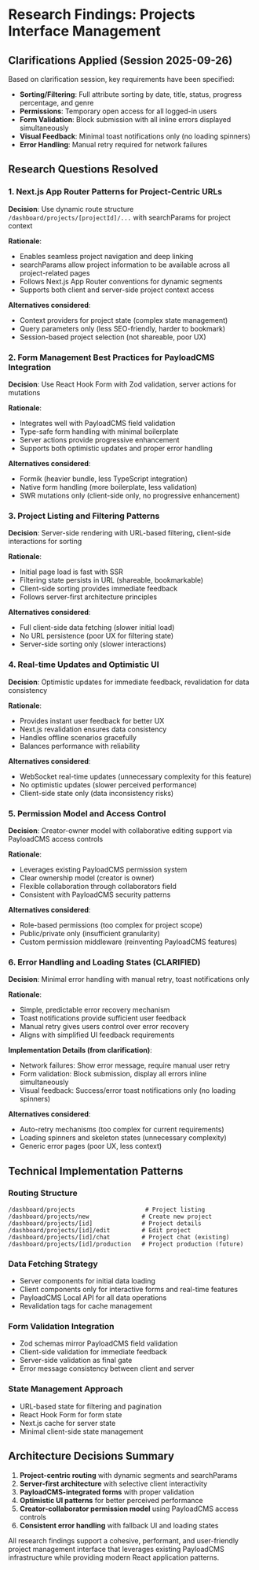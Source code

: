 # Research Findings: Projects Interface Management

## Clarifications Applied (Session 2025-09-26)
Based on clarification session, key requirements have been specified:
- **Sorting/Filtering**: Full attribute sorting by date, title, status, progress percentage, and genre
- **Permissions**: Temporary open access for all logged-in users
- **Form Validation**: Block submission with all inline errors displayed simultaneously
- **Visual Feedback**: Minimal toast notifications only (no loading spinners)
- **Error Handling**: Manual retry required for network failures

## Research Questions Resolved

### 1. Next.js App Router Patterns for Project-Centric URLs

**Decision**: Use dynamic route structure `/dashboard/projects/[projectId]/...` with searchParams for project context

**Rationale**: 
- Enables seamless project navigation and deep linking
- searchParams allow project information to be available across all project-related pages
- Follows Next.js App Router conventions for dynamic segments
- Supports both client and server-side project context access

**Alternatives considered**:
- Context providers for project state (complex state management)
- Query parameters only (less SEO-friendly, harder to bookmark)
- Session-based project selection (not shareable, poor UX)

### 2. Form Management Best Practices for PayloadCMS Integration

**Decision**: Use React Hook Form with Zod validation, server actions for mutations

**Rationale**:
- Integrates well with PayloadCMS field validation
- Type-safe form handling with minimal boilerplate
- Server actions provide progressive enhancement
- Supports both optimistic updates and proper error handling

**Alternatives considered**:
- Formik (heavier bundle, less TypeScript integration)
- Native form handling (more boilerplate, less validation)
- SWR mutations only (client-side only, no progressive enhancement)

### 3. Project Listing and Filtering Patterns

**Decision**: Server-side rendering with URL-based filtering, client-side interactions for sorting

**Rationale**:
- Initial page load is fast with SSR
- Filtering state persists in URL (shareable, bookmarkable)
- Client-side sorting provides immediate feedback
- Follows server-first architecture principles

**Alternatives considered**:
- Full client-side data fetching (slower initial load)
- No URL persistence (poor UX for filtering state)
- Server-side sorting only (slower interactions)

### 4. Real-time Updates and Optimistic UI

**Decision**: Optimistic updates for immediate feedback, revalidation for data consistency

**Rationale**:
- Provides instant user feedback for better UX
- Next.js revalidation ensures data consistency
- Handles offline scenarios gracefully
- Balances performance with reliability

**Alternatives considered**:
- WebSocket real-time updates (unnecessary complexity for this feature)
- No optimistic updates (slower perceived performance)
- Client-side state only (data inconsistency risks)

### 5. Permission Model and Access Control

**Decision**: Creator-owner model with collaborative editing support via PayloadCMS access controls

**Rationale**:
- Leverages existing PayloadCMS permission system
- Clear ownership model (creator is owner)
- Flexible collaboration through collaborators field
- Consistent with PayloadCMS security patterns

**Alternatives considered**:
- Role-based permissions (too complex for project scope)
- Public/private only (insufficient granularity)
- Custom permission middleware (reinventing PayloadCMS features)

### 6. Error Handling and Loading States (CLARIFIED)

**Decision**: Minimal error handling with manual retry, toast notifications only

**Rationale**:
- Simple, predictable error recovery mechanism
- Toast notifications provide sufficient user feedback
- Manual retry gives users control over error recovery
- Aligns with simplified UI feedback requirements

**Implementation Details (from clarification)**:
- Network failures: Show error message, require manual user retry
- Form validation: Block submission, display all errors inline simultaneously
- Visual feedback: Success/error toast notifications only (no loading spinners)

**Alternatives considered**:
- Auto-retry mechanisms (too complex for current requirements)
- Loading spinners and skeleton states (unnecessary complexity)
- Generic error pages (poor UX, less context)

## Technical Implementation Patterns

### Routing Structure
```
/dashboard/projects                    # Project listing
/dashboard/projects/new               # Create new project
/dashboard/projects/[id]              # Project details
/dashboard/projects/[id]/edit         # Edit project
/dashboard/projects/[id]/chat         # Project chat (existing)
/dashboard/projects/[id]/production   # Project production (future)
```

### Data Fetching Strategy
- Server components for initial data loading
- Client components only for interactive forms and real-time features
- PayloadCMS Local API for all data operations
- Revalidation tags for cache management

### Form Validation Integration
- Zod schemas mirror PayloadCMS field validation
- Client-side validation for immediate feedback
- Server-side validation as final gate
- Error message consistency between client and server

### State Management Approach
- URL-based state for filtering and pagination
- React Hook Form for form state
- Next.js cache for server state
- Minimal client-side state management

## Architecture Decisions Summary

1. **Project-centric routing** with dynamic segments and searchParams
2. **Server-first architecture** with selective client interactivity
3. **PayloadCMS-integrated forms** with proper validation
4. **Optimistic UI patterns** for better perceived performance
5. **Creator-collaborator permission model** using PayloadCMS access controls
6. **Consistent error handling** with fallback UI and loading states

All research findings support a cohesive, performant, and user-friendly project management interface that leverages existing PayloadCMS infrastructure while providing modern React application patterns.